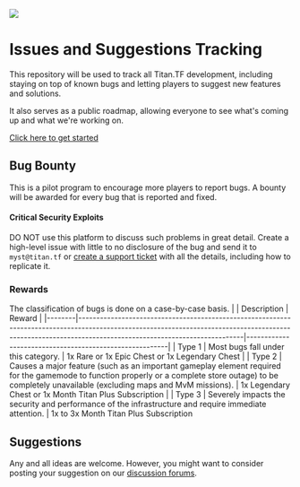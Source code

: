 ![](https://github.com/TitanTF/TitanTF/blob/main/banner.png)

# Issues and Suggestions Tracking
This repository will be used to track all Titan.TF development, including staying on top of known bugs and letting players to suggest new features and solutions.

It also serves as a public roadmap, allowing everyone to see what's coming up and what we're working on.

[Click here to get started](https://github.com/TitanTF/Bug-Bounty/issues/new/choose)

## Bug Bounty
This is a pilot program to encourage more players to report bugs. A bounty will be awarded for every bug that is reported and fixed.

#### Critical Security Exploits
DO NOT use this platform to discuss such problems in great detail. Create a high-level issue with little to no disclosure of the bug and send it to `myst@titan.tf` or [create a support ticket](https://titan.tf/support) with all the details, including how to replicate it.


### Rewards
The classification of bugs is done on a case-by-case basis.
|        | Description                                                                                                                                                                                              | Reward                                                 |
|--------|----------------------------------------------------------------------------------------------------------------------------------------------------------------------------------------------------------|--------------------------------------------------------|
| Type 1 | Most bugs fall under this category.                                                                                                                                                                      | 1x Rare or 1x Epic Chest or 1x Legendary Chest                    |
| Type 2 | Causes a major feature (such as an important gameplay element required for the gamemode to function properly or a complete store outage) to be completely unavailable (excluding maps and MvM missions). | 1x Legendary Chest or 1x Month Titan Plus Subscription |
| Type 3 | Severely impacts the security and performance of the infrastructure and require immediate attention.                                                                                                     | 1x to 3x Month Titan Plus Subscription                 

## Suggestions
Any and all ideas are welcome. However, you might want to consider posting your suggestion on our [discussion forums](https://titan.tf/forum).
